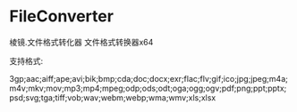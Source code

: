 # FileConverter
棱镜.文件格式转化器
文件格式转换器x64

支持格式:

3gp;aac;aiff;ape;avi;bik;bmp;cda;doc;docx;exr;flac;flv;gif;ico;jpg;jpeg;m4a;m4v;mkv;mov;mp3;mp4;mpeg;odp;ods;odt;oga;ogg;ogv;pdf;png;ppt;pptx;psd;svg;tga;tiff;vob;wav;webm;webp;wma;wmv;xls;xlsx
